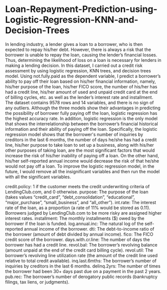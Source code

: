 # Loan-Repayment-Prediction-using-Logistic-Regression-KNN-and-Decision-Trees

In lending industry, a lender gives a loan to a borrower, who is then expected to repay his/her debt. However, there is always a risk that the borrower is unable to repay the loan, causing the lender’s financial losses. Thus, determining the likelihood of loss on a loan is necessary for lenders in making a lending decision. In this dataset, I carried out a credit risk assessment by using logistic regression, KNN trees, and decision trees model. Using not.fully.paid as the dependent variable, I predict a borrower’s ability to pay off their loan based on his/her financial information, namely, his/her purpose of the loan, his/her FICO score, the number of his/her has had a credit line, his/her amount of used and unpaid credit card at the end of billing cycles, etc. as well as the lender’s interest rate and installment. The dataset contains 9578 rows and 14 variables, and there is no sign of any outliers. Although the three models show their advantages in predicting the possibility of borrower fully paying off the loan, logistic regression has the highest accuracy rate. In addition, logistic regression is the only model that shows the interrelationship between the borrower’s financial historical information and their ability of paying off the loan.  Specifically, the logistic regression model shows that the borrower's number of inquiries by creditors in the last 6 months, the number of days he/she has had a credit line, his/her purpose to take loan to set up a business, along with his/her other purposes of taking loan, are the most significant factors that would increase the risk of his/her inability of paying off a loan. On the other hand, his/her self-reported annual income would decrease the risk of that he/she would not pay off a loan. To improve the logistic regression model, in the future, I would remove all the insignificant variables and then run the model with all the significant variables.

credit.policy: 1 if the customer meets the credit underwriting criteria of LendingClub.com, and 0 otherwise.
purpose: The purpose of the loan (takes values “credit_card”, “debt_consolidation”, “educational”, “major_purchase”, “small_business”, and “all_other”).
int.rate: The interest rate of the loan, as a proportion (a rate of 11% would be stored as 0.11). Borrowers judged by LendingClub.com to be more risky are assigned higher interest rates.
installment: The monthly installments ($) owed by the borrower if the loan is funded.
log.annual.inc: The natural log of the self-reported annual income of the borrower.
dti: The debt-to-income ratio of the borrower (amount of debt divided by annual income).
fico: The FICO credit score of the borrower.
days.with.cr.line: The number of days the borrower has had a credit line.
revol.bal: The borrower’s revolving balance (amount unpaid at the end of the credit card billing cycle).
revol.util: The borrower’s revolving line utilization rate (the amount of the credit line used relative to total credit available).
inq.last.6mths: The borrower’s number of inquiries by creditors in the last 6 months.
delinq.2yrs: The number of times the borrower had been 30+ days past due on a payment in the past 2 years.
pub.rec: The borrower’s number of derogatory public records (bankruptcy filings, tax liens, or judgments).
